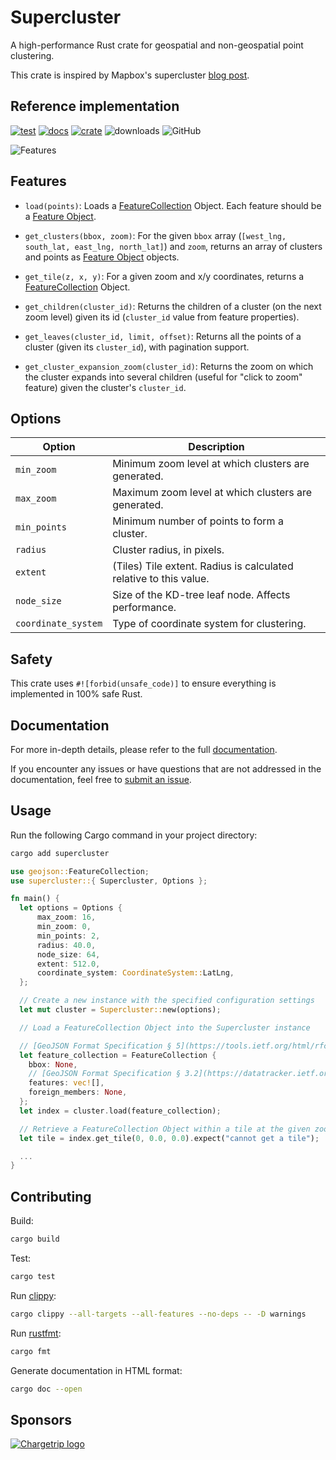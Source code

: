 # Supercluster

A high-performance Rust crate for geospatial and non-geospatial point clustering.

This crate is inspired by Mapbox's supercluster [blog post](https://blog.mapbox.com/clustering-millions-of-points-on-a-map-with-supercluster-272046ec5c97).

## Reference implementation

[![test](https://github.com/chargetrip/supercluster-rs/actions/workflows/test.yml/badge.svg)](https://github.com/chargetrip/supercluster-rs/actions/workflows/test.yml)
[![docs](https://docs.rs/supercluster/badge.svg)](https://docs.rs/supercluster)
[![crate](https://img.shields.io/crates/v/supercluster.svg)](https://crates.io/crates/supercluster)
![downloads](https://img.shields.io/crates/d/supercluster)
![GitHub](https://img.shields.io/github/license/chargetrip/supercluster-rs)

![Features](https://cloud.githubusercontent.com/assets/25395/11857351/43407b46-a40c-11e5-8662-e99ab1cd2cb7.gif)

## Features

- `load(points)`: Loads a [FeatureCollection](https://datatracker.ietf.org/doc/html/rfc7946#section-3.3) Object. Each feature should be a [Feature Object](https://datatracker.ietf.org/doc/html/rfc7946#section-3.2).

- `get_clusters(bbox, zoom)`: For the given `bbox` array (`[west_lng, south_lat, east_lng, north_lat]`) and `zoom`, returns an array of clusters and points as [Feature Object](https://datatracker.ietf.org/doc/html/rfc7946#section-3.2) objects.

- `get_tile(z, x, y)`: For a given zoom and x/y coordinates, returns a [FeatureCollection](https://datatracker.ietf.org/doc/html/rfc7946#section-3.3) Object.

- `get_children(cluster_id)`: Returns the children of a cluster (on the next zoom level) given its id (`cluster_id` value from feature properties).

- `get_leaves(cluster_id, limit, offset)`: Returns all the points of a cluster (given its `cluster_id`), with pagination support.

- `get_cluster_expansion_zoom(cluster_id)`: Returns the zoom on which the cluster expands into several children (useful for "click to zoom" feature) given the cluster's `cluster_id`.

## Options

| Option              | Description                                                       |
|---------------------|-------------------------------------------------------------------|
| `min_zoom`          | Minimum zoom level at which clusters are generated.               |
| `max_zoom`          | Maximum zoom level at which clusters are generated.               |
| `min_points`        | Minimum number of points to form a cluster.                       |
| `radius`            | Cluster radius, in pixels.                                        |
| `extent`            | (Tiles) Tile extent. Radius is calculated relative to this value. |
| `node_size`         | Size of the KD-tree leaf node. Affects performance.               |
| `coordinate_system` | Type of coordinate system for clustering.                         |

## Safety

This crate uses `#![forbid(unsafe_code)]` to ensure everything is implemented in 100% safe Rust.

## Documentation

For more in-depth details, please refer to the full [documentation](https://docs.rs/supercluster).

If you encounter any issues or have questions that are not addressed in the documentation, feel free to [submit an issue](https://github.com/chargetrip/supercluster-rs/issues).

## Usage

Run the following Cargo command in your project directory:

```bash
cargo add supercluster
```

```rust
use geojson::FeatureCollection;
use supercluster::{ Supercluster, Options };

fn main() {
  let options = Options {
      max_zoom: 16,
      min_zoom: 0,
      min_points: 2,
      radius: 40.0,
      node_size: 64,
      extent: 512.0,
      coordinate_system: CoordinateSystem::LatLng,
  };

  // Create a new instance with the specified configuration settings
  let mut cluster = Supercluster::new(options);

  // Load a FeatureCollection Object into the Supercluster instance

  // [GeoJSON Format Specification § 5](https://tools.ietf.org/html/rfc7946#section-5)
  let feature_collection = FeatureCollection {
    bbox: None,
    // [GeoJSON Format Specification § 3.2](https://datatracker.ietf.org/doc/html/rfc7946#section-3.2)
    features: vec![],
    foreign_members: None,
  };
  let index = cluster.load(feature_collection);

  // Retrieve a FeatureCollection Object within a tile at the given zoom level and tile coordinates
  let tile = index.get_tile(0, 0.0, 0.0).expect("cannot get a tile");

  ...
}
```

## Contributing

Build:

```bash
cargo build
```

Test:

```bash
cargo test
```

Run [clippy](https://github.com/rust-lang/rust-clippy):

```bash
cargo clippy --all-targets --all-features --no-deps -- -D warnings
```

Run [rustfmt](https://github.com/rust-lang/rustfmt):

```bash
cargo fmt
```

Generate documentation in HTML format:

```bash
cargo doc --open
```

## Sponsors

[![Chargetrip logo](https://chargetrip-files.s3.eu-central-1.amazonaws.com/logo-1.png)](https://www.chargetrip.com)
